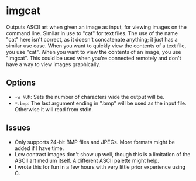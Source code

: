 imgcat
======

Outputs ASCII art when given an image as input, for viewing images on the command line.
Similar in use to "cat" for text files. The use of the name "cat" here isn't correct, as
it doesn't concatenate anything; it just has a similar use case. When you want to quickly
view the contents of a text file, you use "cat". When you want to view the contents of an
image, you use "imgcat". This could be used when you're connected remotely and don't have
a way to view images graphically.

## Options
* `-w NUM`: Sets the number of characters wide the output will be.
* `*.bmp`: The last argument ending in ".bmp" will be used as the input file. Otherwise it
will read from stdin.

## Issues
* Only supports 24-bit BMP files and JPEGs. More formats might be added if I have time.
* Low contrast images don't show up well, though this is a limitation of the ASCII art
medium itself. A different ASCII palette might help.
* I wrote this for fun in a few hours with very little prior experience using C.
